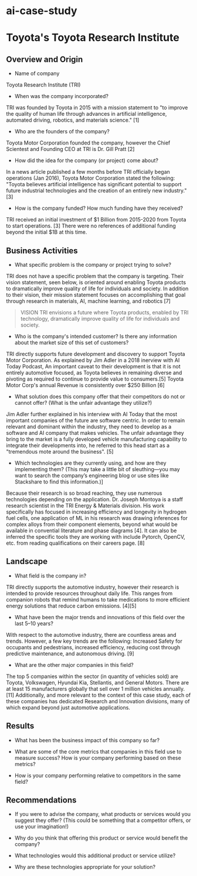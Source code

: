 # ai-case-study

# Toyota's Toyota Research Institute

## Overview and Origin

* Name of company
  
Toyota Research Institute (TRI)

* When was the company incorporated?
  
TRI was founded by Toyota in 2015 with a mission statement to "to improve the quality of human life through advances in artificial intelligence, automated driving, robotics, and materials science." [1]

* Who are the founders of the company?
  
Toyota Motor Corporation founded the company, however the Chief Scientest and Founding CEO at TRI is Dr. Gill Pratt [2]
* How did the idea for the company (or project) come about?
  
In a news article published a few months before TRI officially began operations (Jan 2016), Toyota Motor Corporation stated the following: "Toyota believes artificial intelligence has significant potential to support future industrial technologies and the creation of an entirely new industry." [3]
* How is the company funded? How much funding have they received?
  
TRI received an initial investment of $1 Billion from 2015-2020 from Toyota to start operations. [3] There were no references of additional funding beyond the initial $1B at this time. 

## Business Activities

* What specific problem is the company or project trying to solve?
  
TRI does not have a specific problem that the company is targeting. Their vision statement, seen below, is oriented around enabling Toyota products to dramatically improve quality of life for individuals and society. In addition to their vision, their mission statement focuses on accomplishing that goal through research in materials, AI, machine learning, and robotics [7]

> VISION
> TRI envisions a future where Toyota products, enabled by TRI technology, dramatically improve quality of life for individuals and society.

* Who is the company's intended customer? Is there any information about the market size of this set of customers?
  
TRI directly supports future development and discovery to support Toyota Motor Corporation. As explained by Jim Adler in a 2018 inerview with AI Today Podcast, An important caveat to their development is that it is not entirely automotive focused, as Toyota believes in remaining diverse and pivoting as required to continue to provide value to consumers.[5] Toyota Motor Corp's annual Revenue is consistently over $250 Billion [6]
* What solution does this company offer that their competitors do not or cannot offer? (What is the unfair advantage they utilize?)
  
Jim Adler further explained in his interview with AI Today that the most important companies of the future are software centric. In order to remain relevant and dominant within the industry, they need to develop as a software and AI company that makes vehicles. The unfair advantage they bring to the market is a fully developed vehicle manufacturing capability to integrate their developments into, he referred to this head start as a "tremendous mote around the business". [5] 
* Which technologies are they currently using, and how are they implementing them? (This may take a little bit of sleuthing&mdash;you may want to search the company’s engineering blog or use sites like Stackshare to find this information.)]
  
Because their research is so broad reaching, they use numerous technologies depending on the application. Dr. Joseph Montoya is a staff research scientist in the TRI Energy & Materials division. His work specifically has focused in increasing efficiency and longevity in hydrogen fuel cells, one application of ML in his research was drawing inferences for complex alloys from their component elements, beyond what would be available in convential literature and phase diagrams [4]. It can also be inferred the specific tools they are working with include Pytorch, OpenCV, etc. from reading qualifications on their careers page. [8]

## Landscape

* What field is the company in?
  
TRI directly supports the automotive industry, however their research is intended to provide resources throughout daily life. This ranges from companion robots that remind humans to take medications to more efficient energy solutions that reduce carbon emissions. [4][5]
* What have been the major trends and innovations of this field over the last 5&ndash;10 years?
  
With respect to the automotive industry, there are countless areas and trends. However, a few key trends are the following: Increased Safety for occupants and pedestrians, increased efficiency, reducing cost through predictive maintenance, and autonomous driving. [9]
* What are the other major companies in this field?
  
The top 5 companies within the sector (in quantity of vehicles sold) are Toyota, Volkswagen, Hyundai Kia, Stellantis, and General Motors. There are at least 15 manufacturers globally that sell over 1 million vehicles annually. [11] Additionally, and more relevant to the context of this case study, each of these companies has dedicated Research and Innovation divisions, many of which expand beyond just automotive applications. 

## Results

* What has been the business impact of this company so far?

* What are some of the core metrics that companies in this field use to measure success? How is your company performing based on these metrics?

* How is your company performing relative to competitors in the same field?

## Recommendations

* If you were to advise the company, what products or services would you suggest they offer? (This could be something that a competitor offers, or use your imagination!)

* Why do you think that offering this product or service would benefit the company?

* What technologies would this additional product or service utilize?

* Why are these technologies appropriate for your solution?
